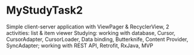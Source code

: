 # MyStudyTask2
Simple client-server application with ViewPager & RecyclerView, 2 activities: list & item viewer
Studying:
working with database, Cursor, CursorAdapter, CursorLoader, Data binding, Butterknife, Content Provider, SyncAdapter;
working with REST API, Retrofit, RxJava, MVP
